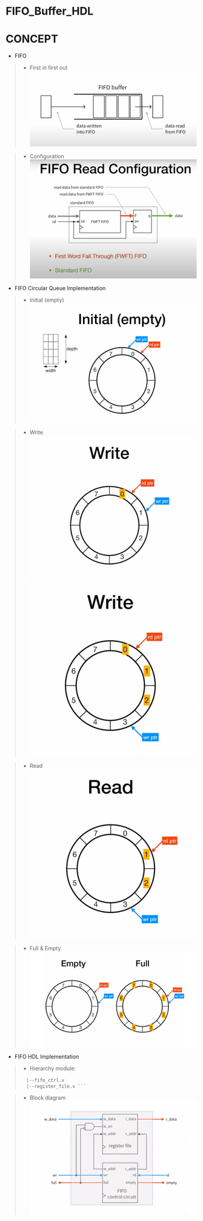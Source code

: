 # FIFO_Buffer_HDL

# CONCEPT

* FIFO
> * First in first out
> ![alt text](image/fifo0.png)

> * Configuration
> ![alt text](image/fifo1.png)

* FIFO Circular Queue Implementation
> * Initial (empty)
> ![alt text](image/fifo2.png)  

> * Write
> ![alt text](image/fifo3.png) 
> ![alt text](image/fifo4.png) 

> * Read
> ![alt text](image/fifo5.png)

> * Full & Empty
> ![alt text](image/fifo6.png)

* FIFO HDL Implementation
> * Hierarchy module:
> ```plaintext |--fifo_unit.v
>   |--fifo_ctrl.v
>   |--register_file.v ```

> * Block diagram
> ![alt text](image/fifo7.png)